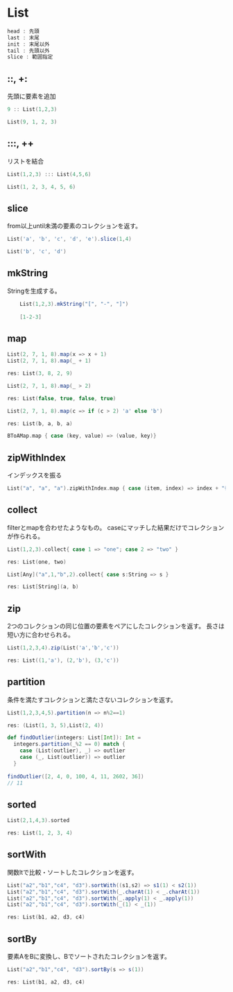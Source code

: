 # List



```scala
head : 先頭
last : 末尾
init : 末尾以外
tail : 先頭以外
slice : 範囲指定
```

## ::, +:

先頭に要素を追加

```scala
9 :: List(1,2,3)

List(9, 1, 2, 3)
```

## :::, ++

リストを結合

```scala
List(1,2,3) ::: List(4,5,6)

List(1, 2, 3, 4, 5, 6)
```

## slice

from以上until未満の要素のコレクションを返す。

```scala
List('a', 'b', 'c', 'd', 'e').slice(1,4)    

List('b', 'c', 'd')
```

## mkString

Stringを生成する。

```scala
	List(1,2,3).mkString("[", "-", "]")
	
	[1-2-3]
```

## map

```scala
List(2, 7, 1, 8).map(x => x + 1)
List(2, 7, 1, 8).map(_ + 1)

res: List(3, 8, 2, 9)
```

```scala
List(2, 7, 1, 8).map(_ > 2)

res: List(false, true, false, true)
```

```scala
List(2, 7, 1, 8).map(c => if (c > 2) 'a' else 'b')

res: List(b, a, b, a)
```

```scala
BToAMap.map { case (key, value) => (value, key)}
```

## zipWithIndex

インデックスを振る

```scala
List("a", "a", "a").zipWithIndex.map { case (item, index) => index + "番目の" + item }
```

## collect

filterとmapを合わせたようなもの。 caseにマッチした結果だけでコレクションが作られる。

```scala
List(1,2,3).collect{ case 1 => "one"; case 2 => "two" }

res: List(one, two)
```

```scala
List[Any]("a",1,"b",2).collect{ case s:String => s }

res: List[String](a, b)
```

## zip

2つのコレクションの同じ位置の要素をペアにしたコレクションを返す。 長さは短い方に合わせられる。

```scala
List(1,2,3,4).zip(List('a','b','c'))

res: List((1,'a'), (2,'b'), (3,'c'))
```

## partition

条件を満たすコレクションと満たさないコレクションを返す。

```scala
List(1,2,3,4,5).partition(n => n%2==1)

res: (List(1, 3, 5),List(2, 4))
```

```scala
def findOutlier(integers: List[Int]): Int =
  integers.partition(_%2 == 0) match {
    case (List(outlier), _) => outlier
    case (_, List(outlier)) => outlier
  }
  
findOutlier([2, 4, 0, 100, 4, 11, 2602, 36])
// 11
```

## sorted

```scala
List(2,1,4,3).sorted

res: List(1, 2, 3, 4)
```

## sortWith

関数ltで比較・ソートしたコレクションを返す。

```scala
List("a2","b1","c4", "d3").sortWith((s1,s2) => s1(1) < s2(1))
List("a2","b1","c4", "d3").sortWith(_.charAt(1) < _.charAt(1))
List("a2","b1","c4", "d3").sortWith(_.apply(1) < _.apply(1))
List("a2","b1","c4", "d3").sortWith(_(1) < _(1))

res: List(b1, a2, d3, c4)
```

## sortBy

要素AをBに変換し、Bでソートされたコレクションを返す。

```scala
List("a2","b1","c4", "d3").sortBy(s => s(1))

res: List(b1, a2, d3, c4)
```



